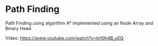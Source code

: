 # Path Finding

Path Finding using algorithm A* implemented using an Node Array and Binary Head

Video: https://www.youtube.com/watch?v=krt0h4B_vEQ

